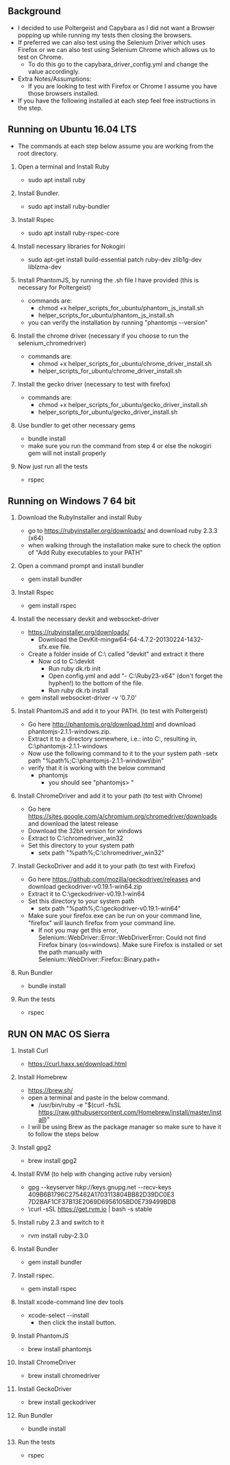 ## Background ##
- I decided to use Poltergeist and Capybara as I did not want a Browser popping up while running my tests then closing the browsers.
- If preferred we can also test using the Selenium Driver which uses Firefox or we can also test using Selenium Chrome which allows us to test on Chrome.
	- To do this go to the capybara_driver_config.yml and change the value accordingly.
- Extra Notes/Assumptions:
    - If you are looking to test with Firefox or Chrome I assume you have those browsers installed.
- If you have the following installed at each step feel free instructions in the step.

## Running on Ubuntu 16.04 LTS ##
- The commands at each step below assume you are working from the root directory.

1. Open a terminal and Install Ruby
    - sudo apt install ruby

2. Install Bundler.
    - sudo apt install ruby-bundler

3. Install Rspec
    - sudo apt install ruby-rspec-core

4. Install necessary libraries for Nokogiri
    - sudo apt-get install build-essential patch ruby-dev zlib1g-dev liblzma-dev

5. Install PhantomJS, by running the .sh file I have provided (this is necessary for Poltergeist)
    - commands are:
    	- chmod +x helper_scripts_for_ubuntu/phantom_js_install.sh
	    - helper_scripts_for_ubuntu/phantom_js_install.sh
	- you can verify the installation by running "phantomjs --version"

6. Install the chrome driver (necessary if you choose to run the selenium_chromedriver)
    - commands are:
    	- chmod +x helper_scripts_for_ubuntu/chrome_driver_install.sh 
    	- helper_scripts_for_ubuntu/chrome_driver_install.sh

7. Install the gecko driver (necessary to test with firefox)
    - commands are:
    	- chmod +x helper_scripts_for_ubuntu/gecko_driver_install.sh
    	- helper_scripts_for_ubuntu/gecko_driver_install.sh

8. Use bundler to get other necessary gems
    - bundle install
    - make sure you run the command from step 4 or else the nokogiri gem will not install properly

9. Now just run all the tests
    - rspec
    
## Running on Windows 7 64 bit ##    

1. Download the RubyInstaller and install Ruby
	- go to https://rubyinstaller.org/downloads/ and download ruby 2.3.3 (x64) 
	- when walking through the installation make sure to check the option of "Add Ruby executables to your PATH"
	
2. Open a command prompt and install bundler	
    - gem install bundler

3. Install Rspec
    - gem install rspec
 
4. Install the necessary devkit and websocket-driver
    - https://rubyinstaller.org/downloads/
        - Download the DevKit-mingw64-64-4.7.2-20130224-1432-sfx.exe file.
    - Create a folder inside of C:\ called "devkit" and extract it there
        - Now cd to C:\devkit
            - Run ruby dk.rb init
            - Open config.yml and add "- C:\Ruby23-x64" (don't forget the hyphen!) to the bottom of the file.
            - Run ruby dk.rb install
    - gem install websocket-driver -v '0.7.0'
        
5. Install PhantomJS and add it to your PATH. (to test with Poltergeist)    
    - Go here http://phantomjs.org/download.html and download phantomjs-2.1.1-windows.zip. 
    - Extract it to a directory somewhere, i.e.: into C:, resulting in, C:\phantomjs-2.1.1-windows
    - Now use the following command to it to the your system path
		-setx path "%path%;C:\phantomjs-2.1.1-windows\bin"
    - verify that it is working with the below command
        - phantomjs
            - you should see "phantomjs> "
 
6. Install ChromeDriver and add it to your path (to test with Chrome)
    - Go here https://sites.google.com/a/chromium.org/chromedriver/downloads and download the latest release
    - Download the 32bit version for windows
    - Extract to C:\chromedriver_win32
    - Set this directory to your system path
        - setx path "%path%;C:\chromedriver_win32"
        
7. Install GeckoDriver and add it to your path (to test with Firefox)
    - Go here https://github.com/mozilla/geckodriver/releases and download geckodriver-v0.19.1-win64.zip
    - Extract it to C:\geckodriver-v0.19.1-win64
    - Set this directory to your system path
        - setx path "%path%;C:\geckodriver-v0.19.1-win64"
	- Make sure your firefox.exe can be run on your command line, "firefox" will launch firefox from your command line.
		- If not you may get this error, 
		Selenium::WebDriver::Error::WebDriverError: Could not find Firefox binary (os=windows). Make sure Firefox is installed or set the path manually with Selenium::WebDriver::Firefox::Binary.path=
            
8. Run Bundler 
    - bundle install

9. Run the tests
    - rspec
    
    
## RUN ON MAC OS Sierra ##     

1. Install Curl
    - https://curl.haxx.se/download.html

2. Install Homebrew
    - https://brew.sh/
    - open a terminal and paste in the below command.
        - /usr/bin/ruby -e "$(curl -fsSL https://raw.githubusercontent.com/Homebrew/install/master/install)"
    - I will be using Brew as the package manager so make sure to have it to follow the steps below    

3. Install gpg2
    - brew install gpg2

4. Install RVM (to help with changing active ruby version)
    - gpg --keyserver hkp://keys.gnupg.net --recv-keys 409B6B1796C275462A1703113804BB82D39DC0E3 7D2BAF1CF37B13E2069D6956105BD0E739499BDB
    - \curl -sSL https://get.rvm.io | bash -s stable
 
5. Install ruby 2.3 and switch to it
    - rvm install ruby-2.3.0
    
6. Install Bundler
    - gem install bundler    

7. Install rspec.
    - gem install rspec

8. Install xcode-command line dev tools
    - xcode-select --install
        - then click the install button.
       
9. Install PhantomJS
    - brew install phantomjs

10. Install ChromeDriver
    - brew install chromedriver

11. Install GeckoDriver
    - brew install geckodriver

12. Run Bundler
    - bundle install

13. Run the tests    
    - rspec
